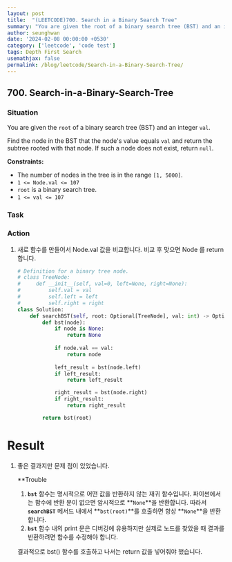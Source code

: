 ```yaml
---
layout: post
title:  "(LEETCODE)700. Search in a Binary Search Tree"
summary: "You are given the root of a binary search tree (BST) and an integer val. Find the node in the BST that the node's value equals val and return the subtree rooted with that node. If such a node does not exist, return null."
author: seunghwan
date: '2024-02-08 00:00:00 +0530'
category: ['leetcode', 'code test']
tags: Depth First Search
usemathjax: false
permalink: /blog/leetcode/Search-in-a-Binary-Search-Tree/
---
```

## 700. Search-in-a-Binary-Search-Tree

### Situation

You are given the `root` of a binary search tree (BST) and an integer `val`.

Find the node in the BST that the node's value equals `val` and return the subtree rooted with that node. If such a node does not exist, return `null`.

**Constraints:**

- The number of nodes in the tree is in the range `[1, 5000]`.
- `1 <= Node.val <= 107`
- `root` is a binary search tree.
- `1 <= val <= 107`

### Task

### Action

1. 새로 함수를 만들어서 Node.val 값을 비교합니다. 비교 후 맞으면 Node 를 return 합니다.
    
    ```python
    # Definition for a binary tree node.
    # class TreeNode:
    #     def __init__(self, val=0, left=None, right=None):
    #         self.val = val
    #         self.left = left
    #         self.right = right
    class Solution:
        def searchBST(self, root: Optional[TreeNode], val: int) -> Optional[TreeNode]:
            def bst(node):
                if node is None:
                    return None
                    
                if node.val == val:
                    return node
                
                left_result = bst(node.left)
                if left_result:
                    return left_result
    
                right_result = bst(node.right)
                if right_result:
                    return right_result
    
            return bst(root)
    ```
    

# Result

1. 좋은 결과지만 문제 점이 있었습니다.
    
    **Trouble
    
    1. **`bst`** 함수는 명시적으로 어떤 값을 반환하지 않는 재귀 함수입니다. 파이썬에서는 함수에 반환 문이 없으면 암시적으로 **`None`**을 반환합니다. 따라서 **`searchBST`** 메서드 내에서 **`bst(root)`**를 호출하면 항상 **`None`**을 반환합니다.
    2. **`bst`** 함수 내의 print 문은 디버깅에 유용하지만 실제로 노드를 찾았을 때 결과를 반환하려면 함수를 수정해야 합니다.
    
    결과적으로 bst() 함수를 호출하고 나서는 return 값을 넣어줘야 했습니다.
